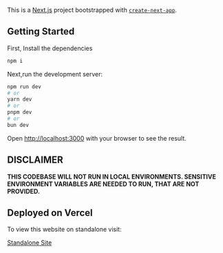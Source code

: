This is a [Next.js](https://nextjs.org/) project bootstrapped with [`create-next-app`](https://github.com/vercel/next.js/tree/canary/packages/create-next-app).

## Getting Started

First, Install the dependencies

```bash
npm i
```



Next,run the development server:

```bash
npm run dev
# or
yarn dev
# or
pnpm dev
# or
bun dev
```

Open [http://localhost:3000](http://localhost:3000) with your browser to see the result.

## DISCLAIMER

**THIS CODEBASE WILL NOT RUN IN LOCAL ENVIRONMENTS. SENSITIVE ENVIRONMENT VARIABLES ARE NEEDED TO RUN, THAT ARE NOT PROVIDED.**

## Deployed on Vercel

To view this website on standalone visit:

[Standalone Site](https://cs110-finalproj.vercel.app/)
